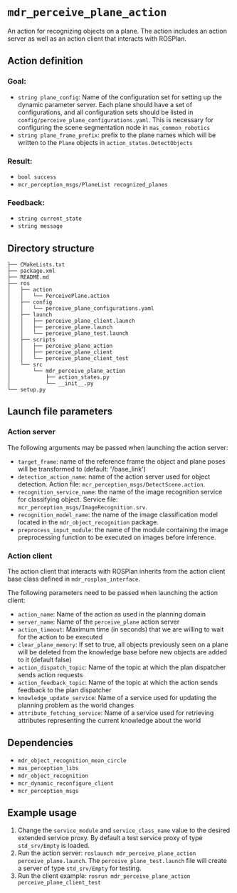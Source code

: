 # ``mdr_perceive_plane_action``

An action for recognizing objects on a plane. The action includes an action server as well as an action client that
interacts with ROSPlan.

## Action definition

### Goal:

* ``string plane_config``: Name of the configuration set for setting up the dynamic parameter server.  Each plane should
  have a set of configurations, and all configuration sets should be listed in
  ``config/perceive_plane_configurations.yaml``. This is necessary for configuring the scene segmentation  node in
  ``mas_common_robotics``
* ``string plane_frame_prefix``: prefix to the plane names which will be written to the ``Plane`` objects in
  ``action_states.DetectObjects``

### Result:

* ``bool success``
* ``mcr_perception_msgs/PlaneList recognized_planes``

### Feedback:

* ``string current_state``
* ``string message``

## Directory structure

```
├── CMakeLists.txt
├── package.xml
├── README.md
├── ros
│   ├── action
│   │   └── PerceivePlane.action
│   ├── config
│   │   └── perceive_plane_configurations.yaml
│   ├── launch
│   │   ├── perceive_plane_client.launch
│   │   ├── perceive_plane.launch
│   │   └── perceive_plane_test.launch
│   ├── scripts
│   │   ├── perceive_plane_action
│   │   ├── perceive_plane_client
│   │   └── perceive_plane_client_test
│   └── src
│       └── mdr_perceive_plane_action
│           ├── action_states.py
│           └── __init__.py
└── setup.py
```

## Launch file parameters

### Action server

The following arguments may be passed when launching the action server:
* ``target_frame``: name of the reference frame the object and plane poses will be transformed to
  (default: '/base_link')
* ``detection_action_name``: name of the action server used for object detection.
  Action file: `mcr_perception_msgs/DetectScene.action`.
* ``recognition_service_name``: the name of the image recognition service for classifying object.
  Service file: `mcr_perception_msgs/ImageRecognition.srv`.
* ``recognition_model_name``: the name of the image classification model located in the `mdr_object_recognition`
  package.
* ``preprocess_input_module``: the name of the module containing the image preprocessing function to be executed on
  images before inference.

### Action client

The action client that interacts with ROSPlan inherits from the action client base class defined in
``mdr_rosplan_interface``.

The following parameters need to be passed when launching the action client:
* ``action_name``: Name of the action as used in the planning domain
* ``server_name``: Name of the ``perceive_plane`` action server
* ``action_timeout``: Maximum time (in seconds) that we are willing to wait for the action to be executed
* ``clear_plane_memory``: If set to true, all objects previously seen on a plane will be deleted from the knowledge base before new objects are added to it (default false)
* ``action_dispatch_topic``: Name of the topic at which the plan dispatcher sends action requests
* ``action_feedback_topic``: Name of the topic at which the action sends feedback to the plan dispatcher
* ``knowledge_update_service``: Name of a service used for updating the planning problem as the world changes
* ``attribute_fetching_service``: Name of a service used for retrieving attributes representing the current knowledge
about the world

## Dependencies

* ``mdr_object_recognition_mean_circle``
* ``mas_perception_libs``
* ``mdr_object_recognition``
* ``mcr_dynamic_reconfigure_client``
* ``mcr_perception_msgs``

## Example usage

1. Change the ``service_module`` and ``service_class_name`` value to the desired extended service proxy. By default
a test service proxy of type ``std_srv/Empty`` is loaded.
2. Run the action server: ``roslaunch mdr_perceive_plane_action perceive_plane.launch``.
The ``perceive_plane_test.launch`` file will create a server of type ``std_srv/Empty`` for testing.
3. Run the client example: ``rosrun mdr_perceive_plane_action perceive_plane_client_test``
